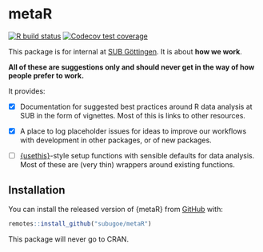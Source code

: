 # metaR

<!-- badges: start -->
[![R build status](https://github.com/subugoe/metaR/workflows/CICD/badge.svg)](https://github.com//subugoe/metaR/actions)
[![Codecov test coverage](https://codecov.io/gh/subugoe/metaR/branch/master/graph/badge.svg)](https://codecov.io/gh//subugoe/metaR?branch=master)
<!-- badges: end -->

This package is for internal at [SUB Göttingen](http://sub.uni-goettingen.de).
It is about **how we work**.

**All of these are suggestions only and should never get in the way of how people prefer to work.**

It provides:

- [x] Documentation for suggested best practices around R data analysis at SUB in the form of vignettes.
  Most of this is links to other resources.
- [x] A place to log placeholder issues for ideas to improve our workflows with development in other packages, or of new packages.
- [ ] [{usethis}](http://usethis.r-lib.org)-style setup functions with sensible defaults for data analysis.
  Most of these are (very thin) wrappers around existing functions.


## Installation

You can install the released version of {metaR} from [GitHub](https://github.com/maxheld83/passhelpr) with:

``` r
remotes::install_github("subugoe/metaR")
```

This package will never go to CRAN.
